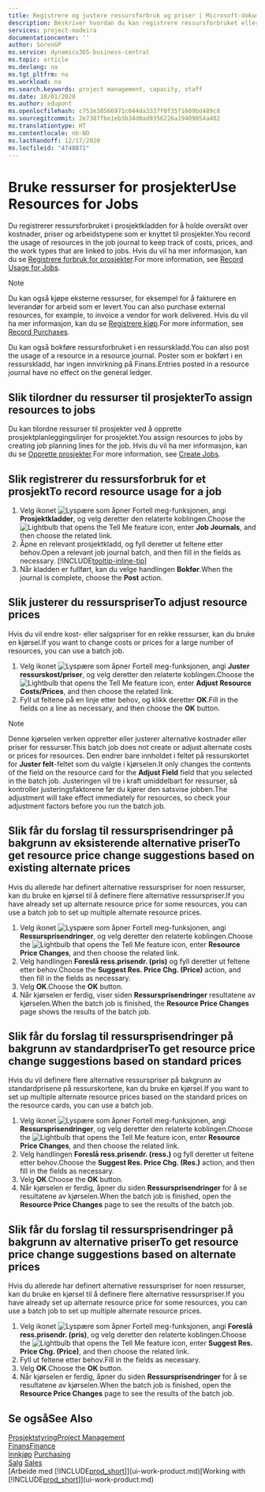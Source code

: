 ```yaml
---
title: Registrere og justere ressursforbruk og priser | Microsoft-dokumentasjon
description: Beskriver hvordan du kan registrere ressursforbruket eller forbruket som er knyttet til et prosjekt, for å holde rede på og håndtere kostnader, priser og arbeidstyper.
services: project-madeira
documentationcenter: ''
author: SorenGP
ms.service: dynamics365-business-central
ms.topic: article
ms.devlang: na
ms.tgt_pltfrm: na
ms.workload: na
ms.search.keywords: project management, capacity, staff
ms.date: 10/01/2020
ms.author: edupont
ms.openlocfilehash: c753e38566971c044da3337f0f35f1609bd489c8
ms.sourcegitcommit: 2e7307fbe1eb3b34d0ad9356226a19409054a402
ms.translationtype: HT
ms.contentlocale: nb-NO
ms.lasthandoff: 12/17/2020
ms.locfileid: "4748871"
---
```

# <a name="use-resources-for-jobs"></a><span data-ttu-id="de660-103">Bruke ressurser for prosjekter</span><span class="sxs-lookup"><span data-stu-id="de660-103">Use Resources for Jobs</span></span>
<span data-ttu-id="de660-104">Du registrerer ressursforbruket i prosjektkladden for å holde oversikt over kostnader, priser og arbeidstypene som er knyttet til prosjekter.</span><span class="sxs-lookup"><span data-stu-id="de660-104">You record the usage of resources in the job journal to keep track of costs, prices, and the work types that are linked to jobs.</span></span> <span data-ttu-id="de660-105">Hvis du vil ha mer informasjon, kan du se [Registrere forbruk for prosjekter](projects-how-record-job-usage.md).</span><span class="sxs-lookup"><span data-stu-id="de660-105">For more information, see [Record Usage for Jobs](projects-how-record-job-usage.md).</span></span>

> [!NOTE]
> <span data-ttu-id="de660-106">Du kan også kjøpe eksterne ressurser, for eksempel for å fakturere en leverandør for arbeid som er levert.</span><span class="sxs-lookup"><span data-stu-id="de660-106">You can also purchase external resources, for example, to invoice a vendor for work delivered.</span></span> <span data-ttu-id="de660-107">Hvis du vil ha mer informasjon, kan du se [Registrere kjøp](purchasing-how-record-purchases.md).</span><span class="sxs-lookup"><span data-stu-id="de660-107">For more information, see [Record Purchases](purchasing-how-record-purchases.md).</span></span>

<span data-ttu-id="de660-108">Du kan også bokføre ressursforbruket i en ressurskladd.</span><span class="sxs-lookup"><span data-stu-id="de660-108">You can also post the usage of a resource in a resource journal.</span></span> <span data-ttu-id="de660-109">Poster som er bokført i en ressurskladd, har ingen innvirkning på Finans.</span><span class="sxs-lookup"><span data-stu-id="de660-109">Entries posted in a resource journal have no effect on the general ledger.</span></span>

## <a name="to-assign-resources-to-jobs"></a><span data-ttu-id="de660-110">Slik tilordner du ressurser til prosjekter</span><span class="sxs-lookup"><span data-stu-id="de660-110">To assign resources to jobs</span></span>
<span data-ttu-id="de660-111">Du kan tilordne ressurser til prosjekter ved å opprette prosjektplanleggingslinjer for prosjektet.</span><span class="sxs-lookup"><span data-stu-id="de660-111">You assign resources to jobs by creating job planning lines for the job.</span></span> <span data-ttu-id="de660-112">Hvis du vil ha mer informasjon, kan du se [Opprette prosjekter](projects-how-create-jobs.md).</span><span class="sxs-lookup"><span data-stu-id="de660-112">For more information, see [Create Jobs](projects-how-create-jobs.md).</span></span>

## <a name="to-record-resource-usage-for-a-job"></a><span data-ttu-id="de660-113">Slik registrerer du ressursforbruk for et prosjekt</span><span class="sxs-lookup"><span data-stu-id="de660-113">To record resource usage for a job</span></span>
1. <span data-ttu-id="de660-114">Velg ikonet ![Lyspære som åpner Fortell meg-funksjonen](media/ui-search/search_small.png "Fortell hva du vil gjøre"), angi **Prosjektkladder**, og velg deretter den relaterte koblingen.</span><span class="sxs-lookup"><span data-stu-id="de660-114">Choose the ![Lightbulb that opens the Tell Me feature](media/ui-search/search_small.png "Tell me what you want to do") icon, enter **Job Journals**, and then choose the related link.</span></span>
2. <span data-ttu-id="de660-115">Åpne en relevant prosjektkladd, og fyll deretter ut feltene etter behov.</span><span class="sxs-lookup"><span data-stu-id="de660-115">Open a relevant job journal batch, and then fill in the fields as necessary.</span></span> [!INCLUDE[tooltip-inline-tip](includes/tooltip-inline-tip_md.md)]
3. <span data-ttu-id="de660-116">Når kladden er fullført, kan du velge handlingen **Bokfør**.</span><span class="sxs-lookup"><span data-stu-id="de660-116">When the journal is complete, choose the **Post** action.</span></span>

## <a name="to-adjust-resource-prices"></a><span data-ttu-id="de660-117">Slik justerer du ressurspriser</span><span class="sxs-lookup"><span data-stu-id="de660-117">To adjust resource prices</span></span>
<span data-ttu-id="de660-118">Hvis du vil endre kost- eller salgspriser for en rekke ressurser, kan du bruke en kjørsel.</span><span class="sxs-lookup"><span data-stu-id="de660-118">If you want to change costs or prices for a large number of resources, you can use a batch job.</span></span>  

1. <span data-ttu-id="de660-119">Velg ikonet ![Lyspære som åpner Fortell meg-funksjonen](media/ui-search/search_small.png "Fortell hva du vil gjøre"), angi **Juster ressurskost/priser**, og velg deretter den relaterte koblingen.</span><span class="sxs-lookup"><span data-stu-id="de660-119">Choose the ![Lightbulb that opens the Tell Me feature](media/ui-search/search_small.png "Tell me what you want to do") icon, enter **Adjust Resource Costs/Prices**, and then choose the related link.</span></span>
2. <span data-ttu-id="de660-120">Fyll ut feltene på en linje etter behov, og klikk deretter **OK**.</span><span class="sxs-lookup"><span data-stu-id="de660-120">Fill in the fields on a line as necessary, and then choose the **OK** button.</span></span>

> [!NOTE]  
>   <span data-ttu-id="de660-121">Denne kjørselen verken oppretter eller justerer alternative kostnader eller priser for ressurser.</span><span class="sxs-lookup"><span data-stu-id="de660-121">This batch job does not create or adjust alternate costs or prices for resources.</span></span> <span data-ttu-id="de660-122">Den endrer bare innholdet i feltet på ressurskortet for **Juster felt**-feltet som du valgte i kjørselen.</span><span class="sxs-lookup"><span data-stu-id="de660-122">It only changes the contents of the field on the resource card for the **Adjust Field** field that you selected in the batch job.</span></span> <span data-ttu-id="de660-123">Justeringen vil tre i kraft umiddelbart for ressurser, så kontroller justeringsfaktorene før du kjører den satsvise jobben.</span><span class="sxs-lookup"><span data-stu-id="de660-123">The adjustment will take effect immediately for resources, so check your adjustment factors before you run the batch job.</span></span>

## <a name="to-get-resource-price-change-suggestions-based-on-existing-alternate-prices"></a><span data-ttu-id="de660-124">Slik får du forslag til ressursprisendringer på bakgrunn av eksisterende alternative priser</span><span class="sxs-lookup"><span data-stu-id="de660-124">To get resource price change suggestions based on existing alternate prices</span></span>
<span data-ttu-id="de660-125">Hvis du allerede har definert alternative ressurspriser for noen ressurser, kan du bruke en kjørsel til å definere flere alternative ressurspriser.</span><span class="sxs-lookup"><span data-stu-id="de660-125">If you have already set up alternate resource price for some resources, you can use a batch job to set up multiple alternate resource prices.</span></span>

1. <span data-ttu-id="de660-126">Velg ikonet ![Lyspære som åpner Fortell meg-funksjonen](media/ui-search/search_small.png "Fortell hva du vil gjøre"), angi **Ressursprisendringer**, og velg deretter den relaterte koblingen.</span><span class="sxs-lookup"><span data-stu-id="de660-126">Choose the ![Lightbulb that opens the Tell Me feature](media/ui-search/search_small.png "Tell me what you want to do") icon, enter **Resource Price Changes**, and then choose the related link.</span></span>
2. <span data-ttu-id="de660-127">Velg handlingen **Foreslå ress.prisendr. (pris)** og fyll deretter ut feltene etter behov.</span><span class="sxs-lookup"><span data-stu-id="de660-127">Choose the **Suggest Res. Price Chg. (Price)** action, and then fill in the fields as necessary.</span></span>
3. <span data-ttu-id="de660-128">Velg **OK**.</span><span class="sxs-lookup"><span data-stu-id="de660-128">Choose the **OK** button.</span></span>  
4. <span data-ttu-id="de660-129">Når kjørselen er ferdig, viser siden **Ressursprisendringer** resultatene av kjørselen.</span><span class="sxs-lookup"><span data-stu-id="de660-129">When the batch job is finished, the **Resource Price Changes** page shows the results of the batch job.</span></span>

## <a name="to-get-resource-price-change-suggestions-based-on-standard-prices"></a><span data-ttu-id="de660-130">Slik får du forslag til ressursprisendringer på bakgrunn av standardpriser</span><span class="sxs-lookup"><span data-stu-id="de660-130">To get resource price change suggestions based on standard prices</span></span>
<span data-ttu-id="de660-131">Hvis du vil definere flere alternative ressurspriser på bakgrunn av standardprisene på ressurskortene, kan du bruke en kjørsel.</span><span class="sxs-lookup"><span data-stu-id="de660-131">If you want to set up multiple alternate resource prices based on the standard prices on the resource cards, you can use a batch job.</span></span>  

1. <span data-ttu-id="de660-132">Velg ikonet ![Lyspære som åpner Fortell meg-funksjonen](media/ui-search/search_small.png "Fortell hva du vil gjøre"), angi **Ressursprisendringer**, og velg deretter den relaterte koblingen.</span><span class="sxs-lookup"><span data-stu-id="de660-132">Choose the ![Lightbulb that opens the Tell Me feature](media/ui-search/search_small.png "Tell me what you want to do") icon, enter **Resource Price Changes**, and then choose the related link.</span></span>
2. <span data-ttu-id="de660-133">Velg handlingen **Foreslå ress.prisendr. (ress.)** og fyll deretter ut feltene etter behov.</span><span class="sxs-lookup"><span data-stu-id="de660-133">Choose the **Suggest Res. Price Chg. (Res.)** action, and then fill in the fields as necessary.</span></span>  
3. <span data-ttu-id="de660-134">Velg **OK**.</span><span class="sxs-lookup"><span data-stu-id="de660-134">Choose the **OK** button.</span></span>  
4. <span data-ttu-id="de660-135">Når kjørselen er ferdig, åpner du siden **Ressursprisendringer** for å se resultatene av kjørselen.</span><span class="sxs-lookup"><span data-stu-id="de660-135">When the batch job is finished, open the **Resource Price Changes** page to see the results of the batch job.</span></span>

## <a name="to-get-resource-price-change-suggestions-based-on-alternate-prices"></a><span data-ttu-id="de660-136">Slik får du forslag til ressursprisendringer på bakgrunn av alternative priser</span><span class="sxs-lookup"><span data-stu-id="de660-136">To get resource price change suggestions based on alternate prices</span></span>
<span data-ttu-id="de660-137">Hvis du allerede har definert alternative ressurspriser for noen ressurser, kan du bruke en kjørsel til å definere flere alternative ressurspriser.</span><span class="sxs-lookup"><span data-stu-id="de660-137">If you have already set up alternate resource price for some resources, you can use a batch job to set up multiple alternate resource prices.</span></span>

1. <span data-ttu-id="de660-138">Velg ikonet ![Lyspære som åpner Fortell meg-funksjonen](media/ui-search/search_small.png "Fortell hva du vil gjøre"), angi **Foreslå ress.prisendr. (pris)**, og velg deretter den relaterte koblingen.</span><span class="sxs-lookup"><span data-stu-id="de660-138">Choose the ![Lightbulb that opens the Tell Me feature](media/ui-search/search_small.png "Tell me what you want to do") icon, enter **Suggest Res. Price Chg. (Price)**, and then choose the related link.</span></span>  
2. <span data-ttu-id="de660-139">Fyll ut feltene etter behov.</span><span class="sxs-lookup"><span data-stu-id="de660-139">Fill in the fields as necessary.</span></span>
3. <span data-ttu-id="de660-140">Velg **OK**.</span><span class="sxs-lookup"><span data-stu-id="de660-140">Choose the **OK** button.</span></span>  
4. <span data-ttu-id="de660-141">Når kjørselen er ferdig, åpner du siden **Ressursprisendringer** for å se resultatene av kjørselen.</span><span class="sxs-lookup"><span data-stu-id="de660-141">When the batch job is finished, open the **Resource Price Changes** page to see the results of the batch job.</span></span>

## <a name="see-also"></a><span data-ttu-id="de660-142">Se også</span><span class="sxs-lookup"><span data-stu-id="de660-142">See Also</span></span>
[<span data-ttu-id="de660-143">Prosjektstyring</span><span class="sxs-lookup"><span data-stu-id="de660-143">Project Management</span></span>](projects-manage-projects.md)  
[<span data-ttu-id="de660-144">Finans</span><span class="sxs-lookup"><span data-stu-id="de660-144">Finance</span></span>](finance.md)  
<span data-ttu-id="de660-145">[Innkjøp](purchasing-manage-purchasing.md)       </span><span class="sxs-lookup"><span data-stu-id="de660-145">[Purchasing](purchasing-manage-purchasing.md)       </span></span>  
<span data-ttu-id="de660-146">[Salg](sales-manage-sales.md)   </span><span class="sxs-lookup"><span data-stu-id="de660-146">[Sales](sales-manage-sales.md)   </span></span>  
<span data-ttu-id="de660-147">[Arbeide med [!INCLUDE[prod_short](includes/prod_short.md)]](ui-work-product.md)</span><span class="sxs-lookup"><span data-stu-id="de660-147">[Working with [!INCLUDE[prod_short](includes/prod_short.md)]](ui-work-product.md)</span></span>  
